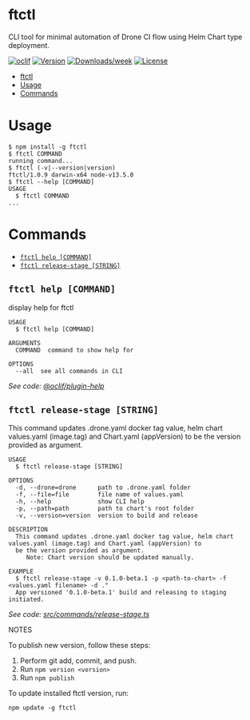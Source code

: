 # ftctl

CLI tool for minimal automation of Drone CI flow using Helm Chart type deployment.

[![oclif](https://img.shields.io/badge/cli-oclif-brightgreen.svg)](https://oclif.io)
[![Version](https://img.shields.io/npm/v/ftctl.svg)](https://npmjs.org/package/ftctl)
[![Downloads/week](https://img.shields.io/npm/dw/ftctl.svg)](https://npmjs.org/package/ftctl)
[![License](https://img.shields.io/npm/l/ftctl.svg)](https://github.com/wilson_13/ftctl/blob/master/package.json)

<!-- toc -->

- [ftctl](#ftctl)
- [Usage](#usage)
- [Commands](#commands)
  <!-- tocstop -->

# Usage

<!-- usage -->

```sh-session
$ npm install -g ftctl
$ ftctl COMMAND
running command...
$ ftctl (-v|--version|version)
ftctl/1.0.9 darwin-x64 node-v13.5.0
$ ftctl --help [COMMAND]
USAGE
  $ ftctl COMMAND
...
```

<!-- usagestop -->

# Commands

<!-- commands -->

- [`ftctl help [COMMAND]`](#ftctl-help-command)
- [`ftctl release-stage [STRING]`](#ftctl-release-stage-string)

## `ftctl help [COMMAND]`

display help for ftctl

```
USAGE
  $ ftctl help [COMMAND]

ARGUMENTS
  COMMAND  command to show help for

OPTIONS
  --all  see all commands in CLI
```

_See code: [@oclif/plugin-help](https://github.com/oclif/plugin-help/blob/v2.2.3/src/commands/help.ts)_

## `ftctl release-stage [STRING]`

This command updates .drone.yaml docker tag value, helm chart values.yaml (image.tag) and Chart.yaml (appVersion) to be the version provided as argument.

```
USAGE
  $ ftctl release-stage [STRING]

OPTIONS
  -d, --drone=drone      path to .drone.yaml folder
  -f, --file=file        file name of values.yaml
  -h, --help             show CLI help
  -p, --path=path        path to chart's root folder
  -v, --version=version  version to build and release

DESCRIPTION
  This command updates .drone.yaml docker tag value, helm chart values.yaml (image.tag) and Chart.yaml (appVersion) to
  be the version provided as argument.
     Note: Chart version should be updated manually.

EXAMPLE
  $ ftctl release-stage -v 0.1.0-beta.1 -p <path-to-chart> -f <values.yaml filename> -d ."
  App versioned '0.1.0-beta.1' build and releasing to staging initiated.
```

_See code: [src/commands/release-stage.ts](https://github.com/Wilson13/ftctl/blob/v1.0.9/src/commands/release-stage.ts)_

<!-- commandsstop -->

NOTES

To publish new version, follow these steps:

1. Perform git add, commit, and push.
2. Run `npm version <version>`
3. Run `npm publish`

To update installed ftctl version, run:

    npm update -g ftctl
